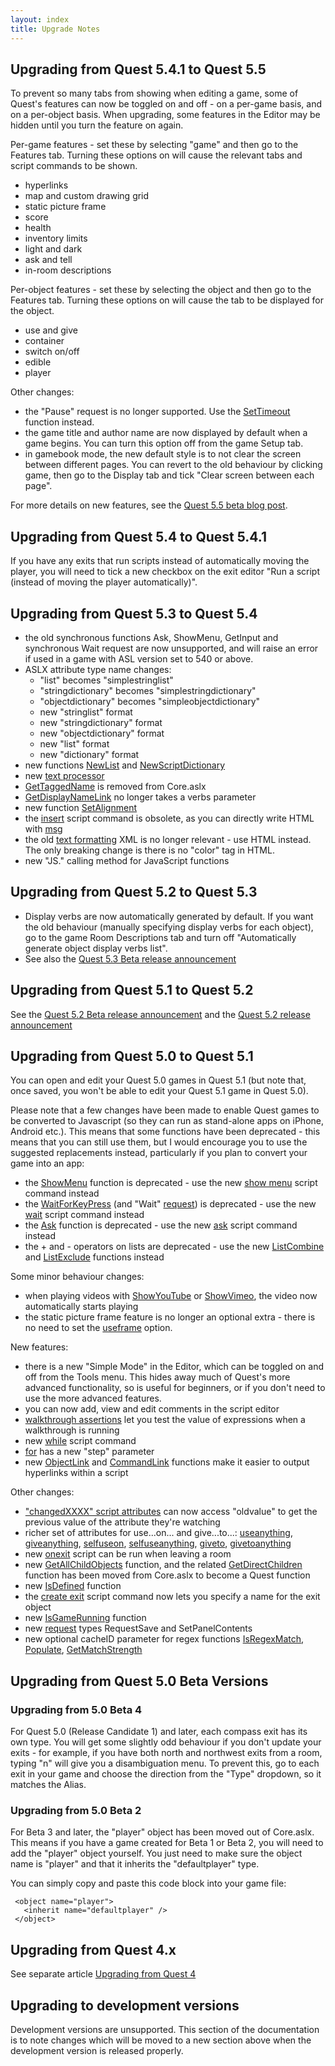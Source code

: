 ```yaml
---
layout: index
title: Upgrade Notes
---
```


Upgrading from Quest 5.4.1 to Quest 5.5
---------------------------------------

To prevent so many tabs from showing when editing a game, some of Quest's features can now be toggled on and off - on a per-game basis, and on a per-object basis. When upgrading, some features in the Editor may be hidden until you turn the feature on again.

Per-game features - set these by selecting "game" and then go to the Features tab. Turning these options on will cause the relevant tabs and script commands to be shown.

-   hyperlinks
-   map and custom drawing grid
-   static picture frame
-   score
-   health
-   inventory limits
-   light and dark
-   ask and tell
-   in-room descriptions

Per-object features - set these by selecting the object and then go to the Features tab. Turning these options on will cause the tab to be displayed for the object.

-   use and give
-   container
-   switch on/off
-   edible
-   player

Other changes:

-   the "Pause" request is no longer supported. Use the [SetTimeout](functions/corelibrary/settimeout.html) function instead.
-   the game title and author name are now displayed by default when a game begins. You can turn this option off from the game Setup tab.
-   in gamebook mode, the new default style is to not clear the screen between different pages. You can revert to the old behaviour by clicking game, then go to the Display tab and tick "Clear screen between each page".

For more details on new features, see the [Quest 5.5 beta blog post](http://blog.textadventures.co.uk/2013/12/19/quest-5-5-beta-is-now-available/).

Upgrading from Quest 5.4 to Quest 5.4.1
---------------------------------------

If you have any exits that run scripts instead of automatically moving the player, you will need to tick a new checkbox on the exit editor "Run a script (instead of moving the player automatically)".

Upgrading from Quest 5.3 to Quest 5.4
-------------------------------------

-   the old synchronous functions Ask, ShowMenu, GetInput and synchronous Wait request are now unsupported, and will raise an error if used in a game with ASL version set to 540 or above.
-   ASLX attribute type name changes:
    -   "list" becomes "simplestringlist"
    -   "stringdictionary" becomes "simplestringdictionary"
    -   "objectdictionary" becomes "simpleobjectdictionary"
    -   new "stringlist" format
    -   new "stringdictionary" format
    -   new "objectdictionary" format
    -   new "list" format
    -   new "dictionary" format
-   new functions [NewList](functions/newlist.html) and [NewScriptDictionary](functions/newscriptdictionary.html)
-   new [text processor](text_processor.html)
-   [GetTaggedName](functions/corelibrary/gettaggedname.html) is removed from Core.aslx
-   [GetDisplayNameLink](functions/corelibrary/getdisplaynamelink.html) no longer takes a verbs parameter
-   new function [SetAlignment](functions/corelibrary/setalignment.html)
-   the [insert](scripts/insert.html) script command is obsolete, as you can directly write HTML with [msg](scripts/msg.html)
-   the old [text formatting](tutorial/text_formatting.html) XML is no longer relevant - use HTML instead. The only breaking change is there is no "color" tag in HTML.
-   new "JS." calling method for JavaScript functions

Upgrading from Quest 5.2 to Quest 5.3
-------------------------------------

-   Display verbs are now automatically generated by default. If you want the old behaviour (manually specifying display verbs for each object), go to the game Room Descriptions tab and turn off "Automatically generate object display verbs list".
-   See also the [Quest 5.3 Beta release announcement](https://blog.textadventures.co.uk/2012/12/03/quest-5-3-beta-is-now-available/)

Upgrading from Quest 5.1 to Quest 5.2
-------------------------------------

See the [Quest 5.2 Beta release announcement](https://blog.textadventures.co.uk/2012/04/14/quest-5-2-beta-is-now-available/) and the [Quest 5.2 release announcement](https://blog.textadventures.co.uk/2012/05/12/quest-5-2-is-out-now/)

Upgrading from Quest 5.0 to Quest 5.1
-------------------------------------

You can open and edit your Quest 5.0 games in Quest 5.1 (but note that, once saved, you won't be able to edit your Quest 5.1 game in Quest 5.0).

Please note that a few changes have been made to enable Quest games to be converted to Javascript (so they can run as stand-alone apps on iPhone, Android etc.). This means that some functions have been deprecated - this means that you can still use them, but I would encourage you to use the suggested replacements instead, particularly if you plan to convert your game into an app:

-   the [ShowMenu](functions/showmenu.html) function is deprecated - use the new [show menu](scripts/show_menu.html) script command instead
-   the [WaitForKeyPress](functions/corelibrary/waitforkeypress.html) (and "Wait" [request](scripts/request.html)) is deprecated - use the new [wait](scripts/wait.html) script command instead
-   the [Ask](functions/ask.html) function is deprecated - use the new [ask](scripts/ask.html) script command instead
-   the + and - operators on lists are deprecated - use the new [ListCombine](functions/listcombine.html) and [ListExclude](functions/listexclude.html) functions instead

Some minor behaviour changes:

-   when playing videos with [ShowYouTube](functions/corelibrary/showyoutube.html) or [ShowVimeo](functions/corelibrary/showvimeo.html), the video now automatically starts playing
-   the static picture frame feature is no longer an optional extra - there is no need to set the [useframe](attributes/useframe.html) option.

New features:

-   there is a new "Simple Mode" in the Editor, which can be toggled on and off from the Tools menu. This hides away much of Quest's more advanced functionality, so is useful for beginners, or if you don't need to use the more advanced features.
-   you can now add, view and edit comments in the script editor
-   [walkthrough assertions](guides/walkthroughs.html#Assertions) let you test the value of expressions when a walkthrough is running
-   new [while](scripts/while.html) script command
-   [for](scripts/for.html) has a new "step" parameter
-   new [ObjectLink](functions/corelibrary/objectlink.html) and [CommandLink](functions/corelibrary/commandlink.html) functions make it easier to output hyperlinks within a script

Other changes:

-   ["changedXXXX" script attributes](guides/running_a_script_when_an_attribute_changes.html) can now access "oldvalue" to get the previous value of the attribute they're watching
-   richer set of attributes for use...on... and give...to...: [useanything](attributes/useanything.html), [giveanything](attributes/giveanything.html), [selfuseon](attributes/selfuseon.html), [selfuseanything](attributes/selfuseanything.html), [giveto](attributes/giveto.html), [givetoanything](attributes/givetoanything.html)
-   new [onexit](attributes/onexit.html) script can be run when leaving a room
-   new [GetAllChildObjects](functions/getallchildobjects.html) function, and the related [GetDirectChildren](functions/getdirectchildren.html) function has been moved from Core.aslx to become a Quest function
-   new [IsDefined](functions/isdefined.html) function
-   the [create exit](scripts/create_exit.html) script command now lets you specify a name for the exit object
-   new [IsGameRunning](functions/isgamerunning.html) function
-   new [request](scripts/request.html) types RequestSave and SetPanelContents
-   new optional cacheID parameter for regex functions [IsRegexMatch](functions/isregexmatch.html), [Populate](functions/populate.html), [GetMatchStrength](functions/getmatchstrength.html)

Upgrading from Quest 5.0 Beta Versions
--------------------------------------

### Upgrading from 5.0 Beta 4

For Quest 5.0 (Release Candidate 1) and later, each compass exit has its own type. You will get some slightly odd behaviour if you don't update your exits - for example, if you have both north and northwest exits from a room, typing "n" will give you a disambiguation menu. To prevent this, go to each exit in your game and choose the direction from the "Type" dropdown, so it matches the Alias.

### Upgrading from 5.0 Beta 2

For Beta 3 and later, the "player" object has been moved out of Core.aslx. This means if you have a game created for Beta 1 or Beta 2, you will need to add the "player" object yourself. You just need to make sure the object name is "player" and that it inherits the "defaultplayer" type.

You can simply copy and paste this code block into your game file:

     <object name="player">
       <inherit name="defaultplayer" />
     </object>

Upgrading from Quest 4.x
------------------------

See separate article [Upgrading from Quest 4](upgrading_from_quest_4.html)

Upgrading to development versions
---------------------------------

Development versions are unsupported. This section of the documentation is to note changes which will be moved to a new section above when the development version is released properly.
